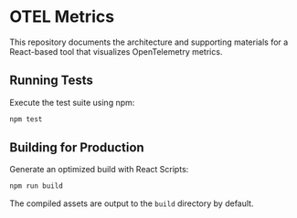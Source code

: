 # OTEL Metrics

This repository documents the architecture and supporting materials for a React-based tool that visualizes OpenTelemetry metrics.

## Running Tests

Execute the test suite using npm:

```bash
npm test
```

## Building for Production

Generate an optimized build with React Scripts:

```bash
npm run build
```

The compiled assets are output to the `build` directory by default.
